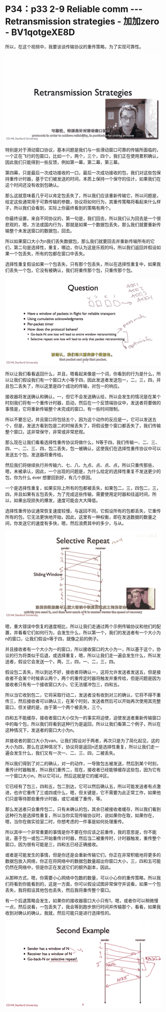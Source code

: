 # P34：p33 2-9 Reliable comm --- Retransmission strategies - 加加zero - BV1qotgeXE8D

所以，在这个视频中，我要谈谈传输协议的重传策略，为了实现可靠性。

![](img/87123ff4934069679616f9178f5a7acd_1.png)

特别是对于滑动窗口协议，基本问题是我们与一些滑动窗口可靠的传输所面临的，一个正在飞行的包窗口，比如一个，两个，三个，四个，我们正在使用累积确认，因此我们只能得到一些反馈，例如第一幕，第二幕，第三幕。

第四幕，只是最后一次成功接收的一口，最后一次成功接收的包，我们对这些包保持重传计时器，基于它们被发送的时间，本质上保持一个保守的估计，如果我们在这个时间还没有收到包确认。

那么这就意味着几乎可以肯定包丢失了，所以我们应该重新传输它，所以问题是，给定这些通常用于可靠传输的参数，协议将如何行为，其重传策略将看起来什么样子，所以我们会看到，实际上你最终看到的策略有两个。

你最终设置，来自不同协议的，第一句是，我们回去，所以我们认为回去是一个很悲观的，嗯，方法或国内行为，那就是如果一个数据包丢失，那么我们就要重新传输整个未发送窗口的数据包，回去。

所以如果窗口大小为n我们丢失数据包，那么我们就要回去并重新传输所有的它们，第二句是选择性，重复，哪边，你认为这是乐观的吗，所以我们返回并假设如果一个包丢失，所有的包都在窗口中丢失。

选择性重复假设如果一个包丢失，只有那个包丢失，所以在选择性重复中，如果我们丢失一个包，它没有被确认，我们将重传那个包，只重传那个包。



![](img/87123ff4934069679616f9178f5a7acd_3.png)

所以让我们看看返回什么，并且，嗯看起来像是一个词，你看到的行为是什么，所以让我们假设我们有一个窗口大小等于四，因此发送者发送包一，二，三，四，并且包二丢失了，所以这里是四个成功的传输，对包一的响应。

接收器将发送确认和确认，一，但它不会发送确认给，所以会发生的情况是在某个时刻我们将有一个重传计时器，启动，然后在一个反馈端协议中，发送者将要做的事情是，它将重新传输整个未完成的窗口，有一些时间限制。

所以不要忘记，并且窗口将包括五个，因为这个动作的反应是一，它可以发送五个，但是，发送方看到包是二的时候丢失了，将假设整个窗口都丢失了，我们传输整个窗口，这非常保守，非常或非常悲观。

那么现在让我们看看选择性重传协议将做什么，N等于四，我们传输一、二、三、四、一、二、三、四，包二丢失，包一被确认，这使我们在选择性重传协议中可以发送五个包，发送器将重传给。

然后我们将继续执行并传输六、七、八、九点、点、点、点，所以只重传那些，嗯，未被承认，因此，一个出现的问题是，为什么给定的选择性重复不发送更少的包，你为什么 ever 想要回到好，有几个原因。

一个是选择性重复，如果实际上所有的包都被丢失，如果包二，三，四包二，三，四，并且如果有五包丢失，为了完成这些传输，需要使用定时器和往返时间，所以，如果出现损失的爆发，速度可能会大大降低。

选择性重传协议通常恢复速度较慢，与返回不同，它假设所有的包都丢失，它重传所有的包，它无法更快地开始，因此，这里有一种权衡，即在发送数据的数量之间，你发送它的速度有多快，嗯，然后浪费其中的多少，与从。



![](img/87123ff4934069679616f9178f5a7acd_5.png)

嗯，重大错误中恢复的速度相比，所以让我们走通过两个示例传输协议和他们的配置，并看看它们如何行为，会发生什么，所以第一个，我们的发送者有一个大小为n的窗口，让我们假设n等于四，就像之前的例子。

并且接收者有一个大小为一的窗口，所以接收窗口的大小为一，所以基于这个，协议的行为将类似于后退，或选择重复，嗯，所以让我们走一遍会发生什么，所以发送者，假设它会发送一个，两，三，四，一、二，三，四。

假设包二丢失，所以到达不好，接收者将确认一，这将允许发送者发送五，但是接收者不会某个时候承认两个，两个的重传定时器将触发并重传给，但是问题是因为接收者只有有一个接收窗口大小，它无法缓冲包三，四和五。

所以当它收到包二，它将采取行动二，发送者没有收到对三的确认，它将不得不重传三，然后接收者可以确认三，在某个时刻，发送者然后可以开始再次使用其完整窗口，但关键的是，由于第一个两个被丢失，三个。

四和五不能缓存，接收者窗口大小仅为一的事实将迫使，迫使发送者重新传输窗口中的每个包，所以我们将看到这种行为是返回，所以让我们看第二个例子，所以在这种情况下，发送者的窗口大小为n。

并接收者的窗口大小为van，让我们假设对于两者，再次只是为了简化起见，这的大小为四，那么在这种情况下，协议将是返回n还是选择性重复，所以让我们走一遍会发生什么，我们又有一次一、二、三、四，二被丢失。

所以我们得到了对二的确认，对一的动作，一导致包五被发送，然后到某个时刻，重传计时器触发，所以我们重传二，现在，接收者已经能够缓存这些包，因为它有一个窗口大小n，所以它可以，然后这就是它的缓冲区。

它已经有了包三，四和五，包二到达，它可以然后确认五，所以可能发送者有点激进，也许它重传了三或四或什么，嗯，但关键是，它不需要为此正常工作，如果他们只是等待那些重传计时器，或它减缓了重传，等。

那么发送者只会重传包二，只有未确认的包，其余已被接收者缓存，所以我们看到这种行为是选择性重复，所以当你实现传输协议时，说如果你在取，如果你在，嗯，当你在做实验室二时，你想考虑的一件事是如何处理重传。

所以其中一个非常重要的事情是你不要在你应该之前重传，我的意思是，你不能说，基于包一或包二开始重传计时器，然后当二被重传时，计时器触发，重传整个窗口，因为很有可能是三，四和五已经正确接收。

或者是可能发生的事情，但是你还是会重新传输它们，你正在非常积极地将更多的数据包放入网络，你正在将网络中的数据包数量超出你窗口大小，三，四和五可能仍然在网络中，但是你正在发送它们的额外副本，因此。

从那种方式，嗯，你需要小心网络中包数的数量，可以小心你的重传策略，所以我们将看到你能看到的，这是一方面，你可以假设试图非常保守并说看，如果一个包丢失，我将假设其他包也丢失，然后我将重传整个窗口。

有一个后退策略会发生，如果你的接收器窗口大小只有1，嗯，或者你可以稍微慢一点，然后说看，一包丢失了，我会等到跑步旅行时间并传输那个，看看，如果我收到对确认的确认，我就，然后可能只是进行选择性的。



![](img/87123ff4934069679616f9178f5a7acd_7.png)
